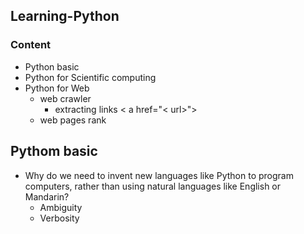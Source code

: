 Learning-Python
---
### Content  
- Python basic
- Python for Scientific computing
- Python for Web
    + web crawler
        * extracting links < a href="< url>">
    + web pages rank


Pythom basic
---
- Why do we need to invent new languages like Python to program computers, rather than using natural languages like English or Mandarin?
    + Ambiguity
    + Verbosity
